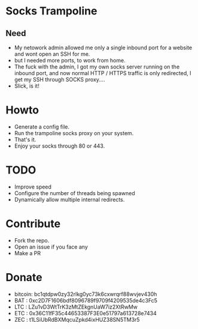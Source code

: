 # Socks Trampoline

## Need

- My netowork admin allowed me only a single inbound port for a website and wont open an SSH for me.
- but I needed more ports, to work from home.
- The fuck with the admin, I got my own socks server running on the inbound port, and now normal HTTP / HTTPS traffic is only redirected, I get my SSH through SOCKS proxy....
- Slick, is it!

# Howto

- Generate a config file.
- Run the trampoline socks proxy on your system.
- That's it.
- Enjoy your socks through 80 or 443.

# TODO

- Improve speed
- Configure the number of threads being spawned
- Dynamically allow multiple internal redirects.

# Contribute

- Fork the repo.
- Open an issue if you face any
- Make a PR

# Donate

- bitcoin: bc1qtdpw0zy32rlkg0yc73k6cxwrqrf88wvjev430h
- BAT : 0xc2D7F1606bdf8096789f9709f4209535de4c3Fc5
- LTC : LZu1vD3WtTrK3zMtZEkgnUaW7iz2XtRwMw
- ETC : 0x36C11fF35c44653387F3E0e51797a613728e7434
- ZEC : t1LSiUbRdBXMqcuZpkd4ixHUZ38SN5TM3r5